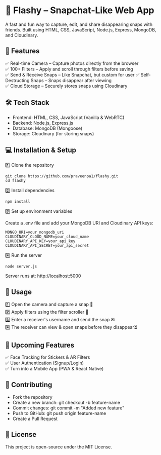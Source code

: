 # 📸 Flashy – Snapchat-Like Web App
A fast and fun way to capture, edit, and share disappearing snaps with friends. Built using HTML, CSS, JavaScript, Node.js, Express, MongoDB, and Cloudinary.

## 🚀 Features   
✅ Real-time Camera – Capture photos directly from the browser    
✅ 100+ Filters – Apply and scroll through filters before saving  
✅ Send & Receive Snaps – Like Snapchat, but custom for user
✅ Self-Destructing Snaps – Snaps disappear after viewing      
✅ Cloud Storage – Securely stores snaps using Cloudinary   


## 🛠 Tech Stack
- Frontend: HTML, CSS, JavaScript (Vanilla & WebRTC)
- Backend: Node.js, Express.js
- Database: MongoDB (Mongoose)
- Storage: Cloudinary (for storing snaps)

## 💻 Installation & Setup
1️⃣ Clone the repository
```
git clone https://github.com/praveenpa1/flashy.git
cd flashy
```
2️⃣ Install dependencies
```
npm install
```
3️⃣ Set up environment variables   

Create a .env file and add your MongoDB URI and Cloudinary API keys:
```
MONGO_URI=your_mongodb_uri
CLOUDINARY_CLOUD_NAME=your_cloud_name
CLOUDINARY_API_KEY=your_api_key
CLOUDINARY_API_SECRET=your_api_secret
```
4️⃣ Run the server
```
node server.js
```
Server runs at: http://localhost:5000

## 📌 Usage
1️⃣ Open the camera and capture a snap 📸  
2️⃣ Apply filters using the filter scroller 🎨  
3️⃣ Enter a receiver's username and send the snap ✉  
4️⃣ The receiver can view & open snaps before they disappear⏳

## 🌟 Upcoming Features
✅ Face Tracking for Stickers & AR Filters   
✅ User Authentication (Signup/Login)  
✅ Turn into a Mobile App (PWA & React Native)

## 🤝 Contributing
- Fork the repository  
- Create a new branch: git checkout -b feature-name  
- Commit changes: git commit -m "Added new feature"  
- Push to GitHub: git push origin feature-name  
- Create a Pull Request

## 📜 License
This project is open-source under the MIT License.

